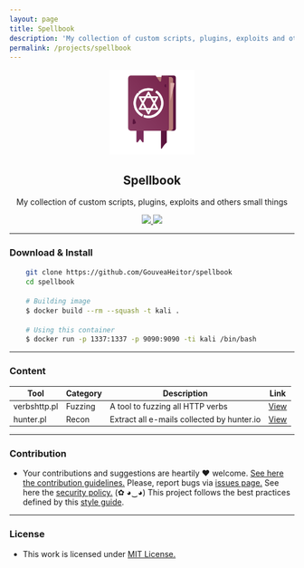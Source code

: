 ```yaml
---
layout: page
title: Spellbook
description: 'My collection of custom scripts, plugins, exploits and others small things'
permalink: /projects/spellbook
---
```


<p align="center">
  <img src="/images/projects/spellbook/logo.png" width="150px" height="150px">
  <h2 align="center">Spellbook</h2>
  <p align="center">My collection of custom scripts, plugins, exploits and others small things</p>
  <p align="center">
    <a href="https://github.com/GouveaHeitor/spellbook/blob/master/LICENSE.md">
      <img src="https://img.shields.io/badge/license-MIT-blue.svg">
    </a>
    <a href="https://github.com/GouveaHeitor/spellbook/releases">
      <img src="https://img.shields.io/badge/version-0.1.3-blue.svg">
    </a>
  </p>
</p>

---

### Download & Install

```bash 
    git clone https://github.com/GouveaHeitor/spellbook
    cd spellbook

    # Building image
    $ docker build --rm --squash -t kali .

    # Using this container
    $ docker run -p 1337:1337 -p 9090:9090 -ti kali /bin/bash
```
---

### Content

  Tool |  Category | Description | Link
  ---- | ---- | ---- | ----
  verbshttp.pl | Fuzzing | A tool to fuzzing all HTTP verbs | [View](https://github.com/GouveaHeitor/spellbook/blob/master/fuzzing/verbshttp.pl)
  hunter.pl | Recon | Extract all e-mails collected by hunter.io | [View](https://github.com/GouveaHeitor/spellbook/blob/master/recon/hunter.pl)

---

### Contribution

- Your contributions and suggestions are heartily ♥ welcome. [See here the contribution guidelines.](https://github.com/GouveaHeitor/spellbook/blob/master/.github/CONTRIBUTING.md) Please, report bugs via [issues page.](https://github.com/GouveaHeitor/spellbook/issues) See here the [security policy.](https://github.com/GouveaHeitor/spellbook/blob/master/SECURITY.md) (✿ ◕‿◕) This project follows the best practices defined by this [style guide](https://heitorgouvea.me/projects/perl-style-guide).

---
 
### License

- This work is licensed under [MIT License.](https://github.com/GouveaHeitor/spellbook/blob/master/LICENSE.md)